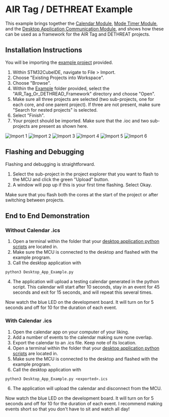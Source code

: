 # AIR Tag / DETHREAT Example

This example brings together the [Calendar Module](https://github.com/kgimlay/STM32WL5x-Calendar), [Mode Timer Module](https://github.com/kgimlay/STM32WL5x-Mode-Timer), and the [Desktop Application Communication Module](https://github.com/kgimlay/STM32WL5x-Desktop-Application), and shows how these can be used as a framework for the AIR Tag and DETHREAT projects.

## Installation Instructions

You will be importing the [example project](Example/MCU) provided.

1. Within STM32CubeIDE, navigate to File > Import.
2. Choose "Existing Projects into Workspace".
3. Choose "Browse".
4. Within the [Example](Example/MCU) folder provided, select the "AIR_Tag_Or_DETHREAD_Framework" directory and choose "Open".
5. Make sure all three projects are selected (two sub-projects, one for each core, and one parent project).  If three are not present, make sure "Search for nested projects" is selected.
6. Select "Finish".
7. Your project should be imported.  Make sure that the .ioc and two sub-projects are present as shown here.

![Import 1](./Assets/Images/import_1.png)
![Import 2](./Assets/Images/import_2.png)
![Import 3](./Assets/Images/import_3.png)
![Import 4](./Assets/Images/import_4.png)
![Import 5](./Assets/Images/import_5.png)
![Import 6](./Assets/Images/import_6.png)

## Flashing and Debugging

Flashing and debugging is straightforward.

1. Select the sub-project in the project explorer that you want to flash to the MCU and click the green "Upload" button.
2. A window will pop up if this is your first time flashing.  Select Okay.

Make sure that you flash both the cores at the start of the project or after switching between projects.

## End to End Demonstration

### Without Calendar .ics

1. Open a terminal within the folder that your [desktop application python scripts](Example/Desktop) are located in.
2. Make sure the MCU is connected to the desktop and flashed with the example program.
3. Call the desktop application with
```
python3 Desktop_App_Example.py
```
4. The application will upload a testing calendar generated in the python script.  This calendar will start after 10 seconds, stay in an event for 45 seconds and exit for 15 seconds, and will repeat this several times.

Now watch the blue LED on the development board.  It will turn on for 5 seconds and off for 10 for the duration of each event.

### With Calendar .ics

1. Open the calendar app on your computer of your liking.
2. Add a number of events to the calendar making sure none overlap.
3. Export the calendar to an .ics file.  Keep note of its location.
4. Open a terminal within the folder that your [desktop application python scripts](Example/Desktop) are located in.
5. Make sure the MCU is connected to the desktop and flashed with the example program.
5. Call the desktop application with
```
python3 Desktop_App_Example.py <exported>.ics
```
6. The application will upload the calendar and disconnect from the MCU.

Now watch the blue LED on the development board.  It will turn on for 5 seconds and off for 10 for the duration of each event.  I recommend making events short so that you don't have to sit and watch all day!